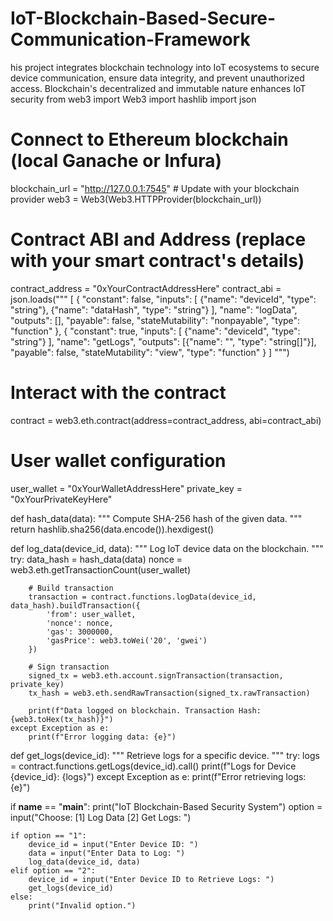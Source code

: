 # IoT-Blockchain-Based-Secure-Communication-Framework
his project integrates blockchain technology into IoT ecosystems to secure device communication, ensure data integrity, and prevent unauthorized access. Blockchain's decentralized and immutable nature enhances IoT security
from web3 import Web3
import hashlib
import json

# Connect to Ethereum blockchain (local Ganache or Infura)
blockchain_url = "http://127.0.0.1:7545"  # Update with your blockchain provider
web3 = Web3(Web3.HTTPProvider(blockchain_url))

# Contract ABI and Address (replace with your smart contract's details)
contract_address = "0xYourContractAddressHere"
contract_abi = json.loads("""
[
    {
        "constant": false,
        "inputs": [
            {"name": "deviceId", "type": "string"},
            {"name": "dataHash", "type": "string"}
        ],
        "name": "logData",
        "outputs": [],
        "payable": false,
        "stateMutability": "nonpayable",
        "type": "function"
    },
    {
        "constant": true,
        "inputs": [
            {"name": "deviceId", "type": "string"}
        ],
        "name": "getLogs",
        "outputs": [{"name": "", "type": "string[]"}],
        "payable": false,
        "stateMutability": "view",
        "type": "function"
    }
]
""")

# Interact with the contract
contract = web3.eth.contract(address=contract_address, abi=contract_abi)

# User wallet configuration
user_wallet = "0xYourWalletAddressHere"
private_key = "0xYourPrivateKeyHere"

def hash_data(data):
    """
    Compute SHA-256 hash of the given data.
    """
    return hashlib.sha256(data.encode()).hexdigest()

def log_data(device_id, data):
    """
    Log IoT device data on the blockchain.
    """
    try:
        data_hash = hash_data(data)
        nonce = web3.eth.getTransactionCount(user_wallet)

        # Build transaction
        transaction = contract.functions.logData(device_id, data_hash).buildTransaction({
            'from': user_wallet,
            'nonce': nonce,
            'gas': 3000000,
            'gasPrice': web3.toWei('20', 'gwei')
        })

        # Sign transaction
        signed_tx = web3.eth.account.signTransaction(transaction, private_key)
        tx_hash = web3.eth.sendRawTransaction(signed_tx.rawTransaction)

        print(f"Data logged on blockchain. Transaction Hash: {web3.toHex(tx_hash)}")
    except Exception as e:
        print(f"Error logging data: {e}")

def get_logs(device_id):
    """
    Retrieve logs for a specific device.
    """
    try:
        logs = contract.functions.getLogs(device_id).call()
        print(f"Logs for Device {device_id}: {logs}")
    except Exception as e:
        print(f"Error retrieving logs: {e}")

if __name__ == "__main__":
    print("IoT Blockchain-Based Security System")
    option = input("Choose: [1] Log Data [2] Get Logs: ")

    if option == "1":
        device_id = input("Enter Device ID: ")
        data = input("Enter Data to Log: ")
        log_data(device_id, data)
    elif option == "2":
        device_id = input("Enter Device ID to Retrieve Logs: ")
        get_logs(device_id)
    else:
        print("Invalid option.")
